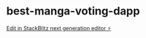 # best-manga-voting-dapp

[Edit in StackBlitz next generation editor ⚡️](https://stackblitz.com/~/github.com/omourissoux/best-manga-voting-dapp)